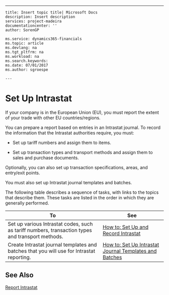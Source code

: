 ---
    title: Insert topic title| Microsoft Docs
    description: Insert description
    services: project-madeira
    documentationcenter: ''
    author: SorenGP

    ms.service: dynamics365-financials
    ms.topic: article
    ms.devlang: na
    ms.tgt_pltfrm: na
    ms.workload: na
    ms.search.keywords:
    ms.date: 07/01/2017
    ms.author: sgroespe

    ---
# Set Up Intrastat
If your company is in the European Union \(EU\), you must report the extent of your trade with other EU countries\/regions.  
  
 You can prepare a report based on entries in an Intrastat journal. To record the information that the Intrastat authorities require, you must:  
  
-   Set up tariff numbers and assign them to items.  
  
-   Set up transaction types and transport methods and assign them to sales and purchase documents.  
  
 Optionally, you can also set up transaction specifications, areas, and entry\/exit points.  
  
 You must also set up Intrastat journal templates and batches.  
  
 The following table describes a sequence of tasks, with links to the topics that describe them. These tasks are listed in the order in which they are generally performed.  
  
|**To**|**See**|  
|------------|-------------|  
|Set up various Intrastat codes, such as tariff numbers, transaction types and transport methods.|[How to: Set Up and Record Intrastat](../how-to-set-up-and-record-intrastat.md)|  
|Create Intrastat journal templates and batches that you will use for Intrastat reporting.|[How to: Set Up Intrastat Journal Templates and Batches](../how-to-set-up-intrastat-journal-templates-and-batches.md)|  
  
## See Also  
 [Report Intrastat](../report-intrastat.md)